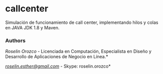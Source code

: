 # callcenter
Simulación de funcionamiento de call center, implementando hilos y colas en JAVA JDK 1.8 y Maven.

### Authors

 *Roselin Orozco* - Licenciada en Computación, Especialista en Diseño y Desarrollo de Aplicaciones de Negocio en Línea.*

 *roselin.esther@gmail.com* - Skype: roselin.orozco*
